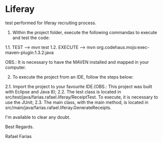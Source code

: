 # Liferay
test performed for liferay recruiting process.

1. Within the project folder, execute the following commandas to execute and test the code:

1.1. TEST --> mvn test
1.2. EXECUTE --> mvn org.codehaus.mojo:exec-maven-plugin:1.3.2:java

OBS.: It is necessary to have the MAVEN installed and mapped in your computer.

2. To execute the project from an IDE, follow the steps below:

2.1. Import the project to your favourite IDE.(OBS.: This project was built with Eclipse and Java 8);
2.2. The test class is located in src/test/java/farias.rafael.liferay/ReceiptTest. To execute, it is necessary to use the JUnit;
2.3. The main class, with the main method, is located in src/main/java/farias.rafael.liferay.GenerateReceipts.

I'm available to clear any doubt.

Best Regards.

Rafael Farias
